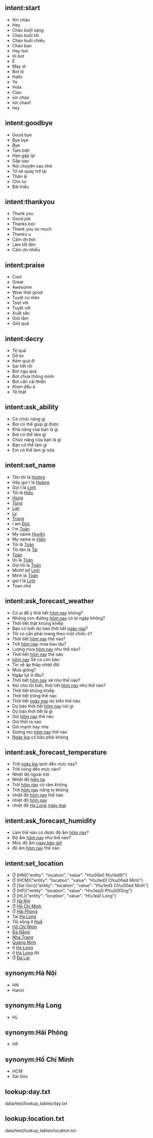 ## intent:start
- Xin chào
- Hey
- Chào buổi sáng
- Chào buổi tối
- Chào buổi chiều
- Chào bạn
- Hey bot
- Hi bot
- Ê
- Mày ơi
- Bot ơi
- Hallo
- Yo
- Hola
- Ciao
- xin chào
- xin chaof
- hey

## intent:goodbye
- Good bye
- Bye bye
- Bye
- Tạm biệt
- Hẹn gặp lại
- Gặp sau
- Nói chuyện sau nhé
- Tớ sẽ quay trở lại
- Thân ái
- Cho lui
- Bãi triều

## intent:thankyou
- Thank you
- Good job
- Thanks bot
- Thank you so much
- Thanks u
- Cảm ơn bot
- Làm tốt lắm
- Cảm ơn nhiều

## intent:praise
- Cool
- Great
- Awesome
- Wow that good
- Tuyệt cú mèo
- Toẹt vời
- Tuyệt vời
- Xuất sắc
- Giỏi lắm
- Giỏi quá

## intent:decry
- Tệ quá
- Dở ẹc
- Kém quá đi
- Sai hết rồi
- Bot ngu quá
- Bot chưa thông minh
- Bot cần cải thiện
- Khen đểu á
- Tệ thật

## intent:ask_ability
- Có chức năng gì
- Bot có thể giúp gì được
- Khả năng của bạn là gì
- Bot có thể làm gì
- Chức năng của bạn là gì
- Bạn có thể làm gì
- Em có thể làm gì nữa

## intent:set_name
- Tên tôi là [Hương](name)
- Hãy gọi t là [Hoàng](name)
- Gọi t là [Linh](name)
- Tôi là [Hiếu](name)
- [Hùng](name)
- [Tùng](name)
- [Lan](name)
- [Ly](name)
- [Trang](name)
- I am [Đức](name)
- I'm [Toàn](name)
- My name [Huyền](name)
- My name is [Hiền](name)
- Tôi là [Toàn](name)
- Tôi tên là [Tài](name)
- [Toàn](name)
- tôi là [Toàn](name)
- Gọi tôi là [Toàn](name)
- Minhf laf [Linh](name)
- Mình là [Toàn](name)
- gọi t là [Linh](name)
- Toan nhé

## intent:ask_forecast_weather
- Có ai để ý thời tiết [hôm nay](day) không?
- Những con đường [hôm nay](day) có bị ngập không?
- Thời tiết thật khủng khiếp
- Bạn có biết dự báo thời tiết [ngày mai](day)?
- Tôi có cần phải mang theo một chiếc ô?
- Thời tiết [hôm nay](day) thế nào?
- Trời [hôm nay](day) mưa bao lâu?
- Lượng mưa [hôm nay](day) như thế nào?
- Thời tiết [hôm nay](day) thế nào
- [hôm nay](day) Sẽ có cơn bão
- Tin về áp thấp nhiệt đới
- Mưa giông?
- Ngập lụt ở đâu?
- Thời tiết [hôm nay](day) sẽ như thế nào?
- Nói cho tôi biết, thời tiết [hôm nay](day) như thế nào?
- Thời tiết khủng khiếp
- Thời tiết trông thế nào
- Thời tiết [ngày mai](day) dự kiến thế nào
- Dự báo thời tiết [hôm nay](day) nói gì
- Dự báo thời tiết là gì
- Gió [hôm nay](day) thế nào
- Gió thổi ra sao
- Gió mạnh hay nhẹ
- Sương mù [hôm nay](day) thế nào
- [Ngày kia](day) có bão phải không

## intent:ask_forecast_temperature
- Trời [ngày kia](day) lạnh đến mức nào?
- Trời nóng đến mức nào?
- Nhiệt độ ngoài trời
- Nhiệt độ [hiện tại](day)
- Trời [hôm nay](day) có râm không
- Trời [hôm nay](day) nắng to không
- nhiệt độ [hôm nay](day) thế nào
- nhiệt độ [hôm nay](day)
- nhiệt độ [Hạ Long](location) [ngày mai](day)

## intent:ask_forecast_humidity
- Làm thế nào có được độ ẩm [hôm nay](day)?
- Độ ẩm [hôm nay](day) như thế nào?
- Mức độ ẩm [ngay bây giờ](day)
- độ ẩm [hôm nay](day) thế nào

## intent:set_location
- Ở [HN]{"entity": "location", "value": "H\u00e0 N\u1ed9i"}
- Ở [HCM]{"entity": "location", "value": "H\u1ed3 Ch\u00ed Minh"}
- Ở [Sài Gòn]{"entity": "location", "value": "H\u1ed3 Ch\u00ed Minh"}
- Ở [HP]{"entity": "location", "value": "H\u1ea3i Ph\u00f2ng"}
- Ở [HL]{"entity": "location", "value": "H\u1ea1 Long"}
- Ở [Hà Nội](location)
- Ở [Hồ Chí Minh](location)
- Ở [Hải Phòng](location)
- Tại [Hạ Long](location)
- Tôi sống ở [Huế](location)
- [Hồ Chí Minh](location)
- [Đà Nẵng](location)
- [Nha Trang](location)
- [Quảng Ninh](location)
- ở [Hạ Long](location)
- ở [Hạ Long](location) đó
- Ở [Đà Lạt](location)

## synonym:Hà Nội
- HN
- Hanoi

## synonym:Hạ Long
- HL

## synonym:Hải Phòng
- HP

## synonym:Hồ Chí Minh
- HCM
- Sài Gòn

## lookup:day.txt
  data/test/lookup_tables/day.txt

## lookup:location.txt
  data/test/lookup_tables/location.txt
